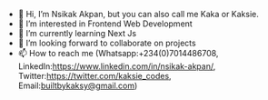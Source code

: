 - 👋 Hi, I’m Nsikak Akpan, but you can also call me Kaka or Kaksie.
- 👀 I’m interested in Frontend Web Development
- 🌱 I’m currently learning Next Js
- 💞️ I’m looking forward to collaborate on projects
- 📫 How to reach me (Whatsapp:+234(0)7014486708, LinkedIn:https://www.linkedin.com/in/nsikak-akpan/, Twitter:https://twitter.com/kaksie_codes, Email:builtbykaksy@gmail.com)

<!---
Kaksie-codes/Kaksie-codes is a ✨ special ✨ repository because its `README.md` (this file) appears on your GitHub profile.
You can click the Preview link to take a look at your changes.
--->
